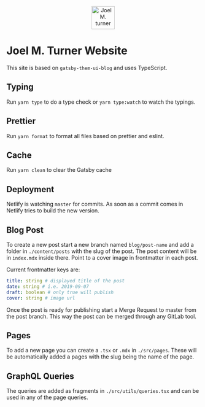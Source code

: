 <p align="center">
  <a href="https://joelmturner.com">
    <img alt="Joel M. turner" src="https://res.cloudinary.com/joelmturner/w_120,c_fill,ar_1:1,g_auto,r_max,b_rgb:262c35/joel-turner.jpg" width="60" />
  </a>
</p>

# Joel M. Turner Website

This site is based on `gatsby-them-ui-blog` and uses TypeScript.

## Typing

Run `yarn type` to do a type check or `yarn type:watch` to watch the typings.

## Prettier

Run `yarn format` to format all files based on prettier and eslint.

## Cache

Run `yarn clean` to clear the Gatsby cache

## Deployment

Netlify is watching `master` for commits. As soon as a commit comes in Netlify tries to build the new version.

## Blog Post

To create a new post start a new branch named `blog/post-name` and add a folder in `./content/posts` with the slug of the post. The post content will be in `index.mdx` inside there. Point to a cover image in frontmatter in each post.

Current frontmatter keys are:

```yaml
title: string # displayed title of the post
date: string # i.e. 2019-09-07
draft: boolean # only true will publish
cover: string # image url
```

Once the post is ready for publishing start a Merge Request to master from the post branch. This way the post can be merged through any GitLab tool.

## Pages

To add a new page you can create a `.tsx` or `.mdx` in `./src/pages`. These will be automatically added a pages with the slug being the name of the page.

## GraphQL Queries

The queries are added as fragments in `./src/utils/queries.tsx` and can be used in any of the page queries.
